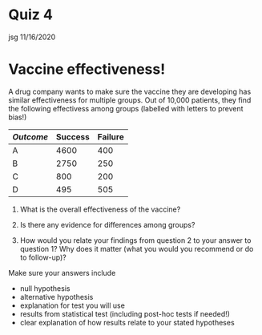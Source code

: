 Quiz 4
================
jsg
11/16/2020

# Vaccine effectiveness!

A drug company wants to make sure the vaccine they are developing has
similar effectiveness for multiple groups. Out of 10,000 patients, they
find the following effectivess among groups (labelled with letters to
prevent bias!)

| *Outcome* | Success | Failure |
|-----------|---------|---------|
| A         | 4600    | 400     |
| B         | 2750    | 250     |
| C         | 800     | 200     |
| D         | 495     | 505     |

1.  What is the overall effectiveness of the vaccine?

2.  Is there any evidence for differences among groups?

3.  How would you relate your findings from question 2 to your answer to
    question 1? Why does it matter (what you would you recommend or do
    to follow-up)?

Make sure your answers include

-   null hypothesis
-   alternative hypothesis
-   explanation for test you will use
-   results from statistical test (including post-hoc tests if needed!)
-   clear explanation of how results relate to your stated hypotheses
